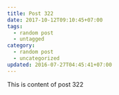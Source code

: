 ```yaml
---
title: Post 322
date: 2017-10-12T09:10:45+07:00
tags:
  - random post
  - untagged
category:
  - random post
  - uncategorized
updated: 2016-07-27T04:45:41+07:00
---
```

This is content of post 322